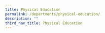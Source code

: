 ```yaml
---
title: Physical Education
permalink: /departments/physical-education/
description: ""
third_nav_title: Physical Education
---
```

